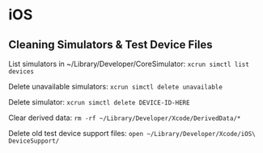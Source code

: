 # iOS

## Cleaning Simulators & Test Device Files

List simulators in ~/Library/Developer/CoreSimulator: `
xcrun simctl list devices
`

Delete unavailable simulators: `
xcrun simctl delete unavailable
`

Delete simulator: `
xcrun simctl delete DEVICE-ID-HERE
`

Clear derived data: `
rm -rf ~/Library/Developer/Xcode/DerivedData/*
`

Delete old test device support files: `
open ~/Library/Developer/Xcode/iOS\ DeviceSupport/
`